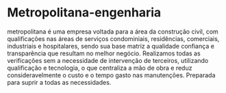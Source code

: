 # Metropolitana-engenharia
 metropolitana é uma empresa voltada para a área da construção civil, com qualificações nas áreas de serviços condominiais, residências, comerciais, industriais e hospitalares, sendo sua base matriz a qualidade  confiança e transparência que resultam no melhor negócio.
Realizamos todas as verificações sem a necessidade de intervenção de terceiros, utilizando qualificação e tecnologia, o que centraliza a mão de obra e reduz consideravelmente o custo e o tempo gasto nas manutenções. Preparada para suprir a todas as necessidades.
